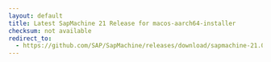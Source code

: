 ```yaml
---
layout: default
title: Latest SapMachine 21 Release for macos-aarch64-installer
checksum: not available
redirect_to:
  - https://github.com/SAP/SapMachine/releases/download/sapmachine-21.0.1/sapmachine-jre-21.0.1_macos-aarch64_bin.dmg
---
```

